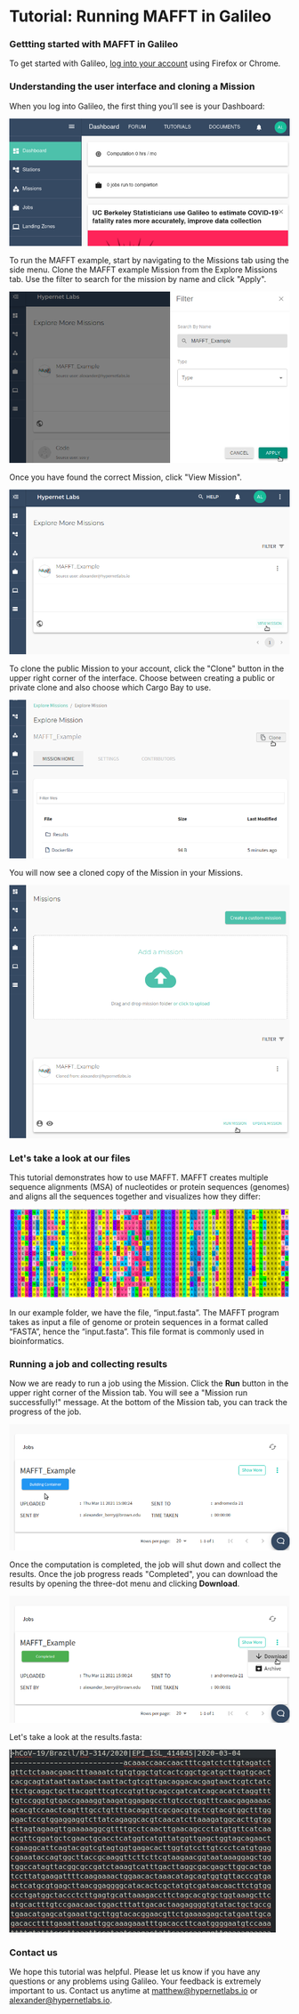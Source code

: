 # Tutorial: Running MAFFT in Galileo

### Gettting started with MAFFT in Galileo

To get started with Galileo, [log into your account](http://galileo.hypernetlabs.io/) using Firefox or Chrome.

### Understanding the user interface and cloning a Mission

When you log into Galileo, the first thing you’ll see is your Dashboard:

![View of the Galileo Dashboard](images/common/dashboard.png)

To run the MAFFT example, start by navigating to the Missions tab using the side menu. Clone the MAFFT example Mission from the Explore Missions tab. Use the filter to search for the mission by name and click "Apply".

![Find the public example mission by name](images/mafft/find_public.png)

Once you have found the correct Mission, click "View Mission".

![Click View Mission](images/mafft/example_mission.png)

To clone the public Mission to your account, click the "Clone" button in the upper right corner of the interface. Choose between creating a public or private clone and also choose which Cargo Bay to use.

![Clone the mission](images/mafft/clone_mission.png)

You will now see a cloned copy of the Mission in your Missions.

![The cloned copy](images/mafft/cloned_copy.png)

### Let's take a look at our files

This tutorial demonstrates how to use MAFFT. MAFFT creates multiple sequence alignments (MSA) of nucleotides or protein sequences (genomes) and aligns all the sequences together and visualizes how they differ:

![Multiple sequence alignment of 18 protein sequences](images/mafft/protein.png)

In our example folder, we have the file, “input.fasta”. The MAFFT program takes as input a file of genome or protein sequences in a format called “FASTA”, hence the “input.fasta”. This file format is commonly used in bioinformatics.

### Running a job and collecting results

Now we are ready to run a job using the Mission. Click the **Run** button in the upper right corner of the Mission tab. You will see a "Mission run successfully!" message. At the bottom of the Mission tab, you can track the progress of the job.

![Track job progress](images/mafft/track_job.png)

Once the computation is completed, the job will shut down and collect the results. Once the job progress reads "Completed", you can download the results by opening the three-dot menu and clicking **Download**.

![Download results](images/mafft/download.png)

Let's take a look at the results.fasta:

![Results](images/mafft/results.png)

### Contact us

We hope this tutorial was helpful. Please let us know if you have any questions or any problems using Galileo. Your feedback is extremely important to us. Contact us anytime at [matthew@hypernetlabs.io](matthew@hypernetlabs.io) or [alexander@hypernetlabs.io](alexander@hypernetlabs.io).